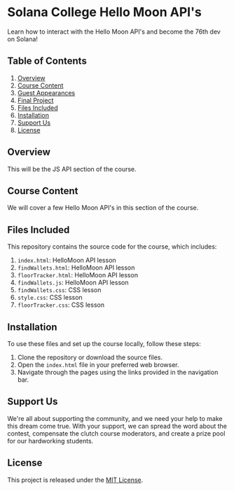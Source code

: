 # Solana College Hello Moon API's

Learn how to interact with the Hello Moon API's and become the 76th dev on Solana!

## Table of Contents

1. [Overview](#overview)
2. [Course Content](#course-content)
3. [Guest Appearances](#guest-appearances)
4. [Final Project](#final-project)
5. [Files Included](#files-included)
6. [Installation](#installation)
7. [Support Us](#support-us)
8. [License](#license)

## Overview

This will be the JS API section of the course.

## Course Content

We will cover a few Hello Moon API's in this section of the course. 


## Files Included

This repository contains the source code for the course, which includes:

1. `index.html`: HelloMoon API lesson
2. `findWallets.html`: HelloMoon API lesson
3. `floorTracker.html`: HelloMoon API lesson
4. `findWallets.js`: HelloMoon API lesson
5. `findWallets.css`: CSS lesson
6. `style.css`: CSS lesson
7. `floorTracker.css`: CSS lesson

## Installation

To use these files and set up the course locally, follow these steps:

1. Clone the repository or download the source files.
2. Open the `index.html` file in your preferred web browser.
3. Navigate through the pages using the links provided in the navigation bar.

## Support Us

We're all about supporting the community, and we need your help to make this dream come true. With your support, we can spread the word about the contest, compensate the clutch course moderators, and create a prize pool for our hardworking students.

## License

This project is released under the [MIT License](https://opensource.org/licenses/MIT).
